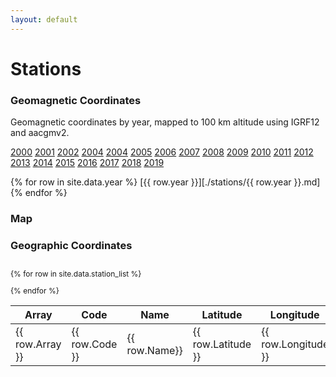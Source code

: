 ```yaml
---
layout: default
---
```


# Stations

### Geomagnetic Coordinates

Geomagnetic coordinates by year, mapped to 100 km altitude using IGRF12 and aacgmv2.

[2000][1] [2001][2] [2002][3] [2004][4] [2004][5] [2005][6] [2006][7] [2007][8] [2008][9] [2009][10] [2010][11] [2011][12] [2012][13] [2013][14] [2014][15] [2015][16] [2016][17] [2017][18] [2018][19] [2019][20] 



{% for row in site.data.year %}
    [{{ row.year }}][./stations/{{ row.year }}.md]
{% endfor %}

### Map


### Geographic Coordinates

<div class="display compact" style="height:100%; width:100%; font-size:	12px; overflow:auto;">

<table id="catalogue" class="display">
<thead>
<tr class="header">
<th style="font-size: 16px" data-sort>Array</th>
<th style="font-size: 16px">Code</th>
<th style="font-size: 16px">Name</th>
<th style="font-size: 16px">Latitude</th>
<th style="font-size: 16px">Longitude</th>

</tr>
</thead>
<tbody>

{% for row in site.data.station_list %}
  <tr>
  <td> {{ row.Array }} </td>
  <td> {{ row.Code }}</td>
  <td> {{ row.Name}} </td>
  <td> {{ row.Latitude }} </td>
  <td> {{ row.Longitude }} </td>
  </tr>
{% endfor %}
</tbody>
</table>

</div>

<script src="https://ajax.googleapis.com/ajax/libs/jquery/1.12.4/jquery.min.js"></script>
<script type="text/javascript" charset="utf8" src="https://cdn.datatables.net/1.10.13/js/jquery.dataTables.min.js"></script>

<script type="text/javascript"
        src="https://cdn.mathjax.org/mathjax/latest/MathJax.js?config=TeX-AMS-MML_HTMLorMML">
</script>

<script>
 
$(document).ready(function() {
    $("#catalogue").dataTable( {
        paging: false,
        'data-sort': true,
        order: [[ 0, "desc" ], [3, "desc"]],
        stateSave: true,
        searching: true
    });
});
</script>


[1]: ./stations/2000.md
[2]: ./stations/2001.md
[3]: ./stations/2002.md
[4]: ./stations/2003.md
[5]: ./stations/2004.md
[6]: ./stations/2005.md
[7]: ./stations/2006.md
[8]: ./stations/2007.md
[9]: ./stations/2008.md
[10]: ./stations/2009.md
[11]: ./stations/2010.md
[12]: ./stations/2011.md
[13]: ./stations/2012.md
[14]: ./stations/2013.md
[15]: ./stations/2014.md
[16]: ./stations/2015.md
[17]: ./stations/2016.md
[18]: ./stations/2017.md
[19]: ./stations/2018.md
[20]: ./stations/2019.md